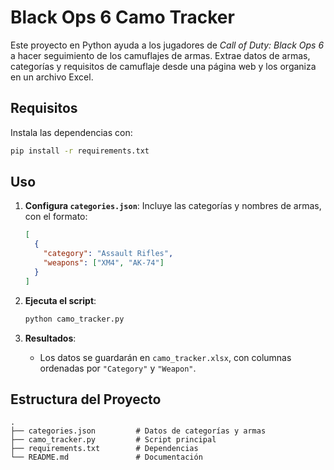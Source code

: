 # Black Ops 6 Camo Tracker

Este proyecto en Python ayuda a los jugadores de *Call of Duty: Black Ops 6* a hacer seguimiento de los camuflajes de armas. Extrae datos de armas, categorías y requisitos de camuflaje desde una página web y los organiza en un archivo Excel.

## Requisitos

Instala las dependencias con:
```bash
pip install -r requirements.txt
```

## Uso

1. **Configura `categories.json`**: 
   Incluye las categorías y nombres de armas, con el formato:
   ```json
   [
     {
       "category": "Assault Rifles",
       "weapons": ["XM4", "AK-74"]
     }
   ]
   ```
2. **Ejecuta el script**:
   ```bash
   python camo_tracker.py
   ```

3. **Resultados**:
   - Los datos se guardarán en `camo_tracker.xlsx`, con columnas ordenadas por `"Category"` y `"Weapon"`.

## Estructura del Proyecto
```plaintext
.
├── categories.json         # Datos de categorías y armas
├── camo_tracker.py         # Script principal
├── requirements.txt        # Dependencias
└── README.md               # Documentación
```
